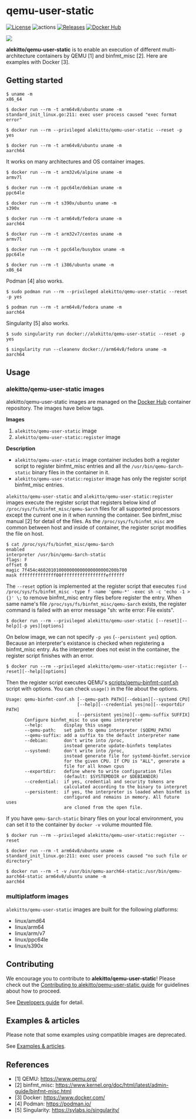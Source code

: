 # qemu-user-static

[![License](https://img.shields.io/github/license/alekitto/qemu-user-static.svg?style=flat-square)](./LICENSE) ![actions](https://github.com/alekitto/qemu-user-static/workflows/actions/badge.svg) [![Releases](https://img.shields.io/github/commits-since/alekitto/qemu-user-static/latest.svg?style=flat-square)](https://github.com/alekitto/qemu-user-static/releases) [![Docker Hub](https://img.shields.io/docker/pulls/alekitto/qemu-user-static.svg?style=flat-square)](https://hub.docker.com/r/alekitto/qemu-user-static/)

![](https://raw.githubusercontent.com/alekitto/dockerfile/master/logo.jpg)

**alekitto/qemu-user-static** is to enable an execution of different multi-architecture containers by QEMU [1] and binfmt_misc [2].
Here are examples with Docker [3].

## Getting started

```
$ uname -m
x86_64

$ docker run --rm -t arm64v8/ubuntu uname -m
standard_init_linux.go:211: exec user process caused "exec format error"

$ docker run --rm --privileged alekitto/qemu-user-static --reset -p yes

$ docker run --rm -t arm64v8/ubuntu uname -m
aarch64
```

It works on many architectures and OS container images.

```
$ docker run --rm -t arm32v6/alpine uname -m
armv7l

$ docker run --rm -t ppc64le/debian uname -m
ppc64le

$ docker run --rm -t s390x/ubuntu uname -m
s390x

$ docker run --rm -t arm64v8/fedora uname -m
aarch64

$ docker run --rm -t arm32v7/centos uname -m
armv7l

$ docker run --rm -t ppc64le/busybox uname -m
ppc64le

$ docker run --rm -t i386/ubuntu uname -m
x86_64
```

Podman [4] also works.

```
$ sudo podman run --rm --privileged alekitto/qemu-user-static --reset -p yes

$ podman run --rm -t arm64v8/fedora uname -m
aarch64
```

Singularity [5] also works.

```
$ sudo singularity run docker://alekitto/qemu-user-static --reset -p yes

$ singularity run --cleanenv docker://arm64v8/fedora uname -m
aarch64
```

## Usage

### alekitto/qemu-user-static images

alekitto/qemu-user-static images are managed on the [Docker Hub](https://hub.docker.com/r/alekitto/qemu-user-static/) container repository.
The images have below tags.

**Images**

1. `alekitto/qemu-user-static` image
2. `alekitto/qemu-user-static:register` image

**Description**

* `alekitto/qemu-user-static` image container includes both a register script to register binfmt_misc entries and all the `/usr/bin/qemu-$arch-static` binary files in the container in it.
* `alekitto/qemu-user-static:register` image has only the register script binfmt_misc entries.

`alekitto/qemu-user-static` and `alekitto/qemu-user-static:register` images execute the register script that registers below kind of `/proc/sys/fs/binfmt_misc/qemu-$arch` files for all supported processors except the current one in it when running the container. See binfmt_misc manual [2] for detail of the files.
As the `/proc/sys/fs/binfmt_misc` are common between host and inside of container, the register script modifies the file on host.

```
$ cat /proc/sys/fs/binfmt_misc/qemu-$arch
enabled
interpreter /usr/bin/qemu-$arch-static
flags: F
offset 0
magic 7f454c460201010000000000000000000200b700
mask ffffffffffffff00fffffffffffffffffeffffff
```

The `--reset` option is implemented at the register script that executes `find /proc/sys/fs/binfmt_misc -type f -name 'qemu-*' -exec sh -c 'echo -1 > {}' \;` to remove binfmt_misc entry files before register the entry.
When same name's file `/proc/sys/fs/binfmt_misc/qemu-$arch` exists, the register command is failed with an error message "sh: write error: File exists".

```
$ docker run --rm --privileged alekitto/qemu-user-static [--reset][--help][-p yes][options]
```

On below image, we can not specify `-p yes` (`--persistent yes`) option. Because an interpreter's existance is checked when registering a binfmt_misc entry. As the interpreter does not exist in the container, the register script finishes with an error.

```
$ docker run --rm --privileged alekitto/qemu-user-static:register [--reset][--help][options]
```

Then the register script executes QEMU's [scripts/qemu-binfmt-conf.sh](https://github.com/qemu/qemu/blob/master/scripts/qemu-binfmt-conf.sh) script with options.
You can check `usage()` in the file about the options.

```
Usage: qemu-binfmt-conf.sh [--qemu-path PATH][--debian][--systemd CPU]
                           [--help][--credential yes|no][--exportdir PATH]
                           [--persistent yes|no][--qemu-suffix SUFFIX]
       Configure binfmt_misc to use qemu interpreter
       --help:        display this usage
       --qemu-path:   set path to qemu interpreter ($QEMU_PATH)
       --qemu-suffix: add a suffix to the default interpreter name
       --debian:      don't write into /proc,
                      instead generate update-binfmts templates
       --systemd:     don't write into /proc,
                      instead generate file for systemd-binfmt.service
                      for the given CPU. If CPU is "ALL", generate a
                      file for all known cpus
       --exportdir:   define where to write configuration files
                      (default: $SYSTEMDDIR or $DEBIANDIR)
       --credential:  if yes, credential and security tokens are
                      calculated according to the binary to interpret
       --persistent:  if yes, the interpreter is loaded when binfmt is
                      configured and remains in memory. All future uses
                      are cloned from the open file.
```

If you have `qemu-$arch-static` binary files on your local environment, you can set it to the container by `docker -v` volume mounted file.

```
$ docker run --rm --privileged alekitto/qemu-user-static:register --reset

$ docker run --rm -t arm64v8/ubuntu uname -m
standard_init_linux.go:211: exec user process caused "no such file or directory"

$ docker run --rm -t -v /usr/bin/qemu-aarch64-static:/usr/bin/qemu-aarch64-static arm64v8/ubuntu uname -m
aarch64
```

### multiplatform images

`alekitto/qemu-user-static` images are built for the following platforms:

- linux/amd64
- linux/arm64
- linux/arm/v7
- linux/ppc64le
- linux/s390x

## Contributing

We encourage you to contribute to **alekitto/qemu-user-static**! Please check out the [Contributing to alekitto/qemu-user-static guide](CONTRIBUTING.md) for guidelines about how to proceed.

See [Developers guide](docs/developers_guide.md) for detail.

## Examples & articles

Please note that some examples using compatible images are deprecated.

See [Examples & articles](docs/examples.md).

## References

* [1] QEMU: https://www.qemu.org/
* [2] binfmt_misc: https://www.kernel.org/doc/html/latest/admin-guide/binfmt-misc.html
* [3] Docker: https://www.docker.com/
* [4] Podman: https://podman.io/
* [5] Singularity: https://sylabs.io/singularity/
